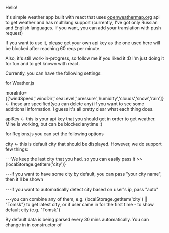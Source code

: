 Hello!

It's simple weather app built with react that uses [openweathermap.org](openweathermap.org) api to get weather and has multilang support (currently, I've got only Russian and English languages. If you want, you can add your translation with push request)

If you want to use it, please get your own api key as the one used here will be blocked after reaching 60 reqs per minute.

Also, it's still work-in-progress, so follow me if you liked it :D I'm just doing it for fun and to get known with react.


Currently, you can have the following settings:

for Weather.js

moreInfo={['windSpeed','windDir','seaLevel','pressure','humidity','clouds','snow','rain']} <- these are specified(you can delete any) if you want to see some additional information. I guess it's all pretty clear what each thing does.

apiKey  <- this is your api key that you should get in order to get weather. Mine is working, but can be blocked anytime :)

for Regions.js you can set the following options

city <- this is default city  that should be displayed. However, we do support few things:

---We keep the last city that you had. so you can easily pass it >> {localStorage.getItem('city')}

---if you want to have some city by default, you can pass "your city name", then it'll be shown

---if you want to automatically detect city based on user's ip, pass "auto"

---you can combine any of them, e.g. {localStorage.getItem('city') || "Tomsk"} to get latest city, or if user came in for the first time - to show default city (e.g. "Tomsk")

By default data is being parsed every 30 mins automatically. You can change in in constructor of <Regions />

